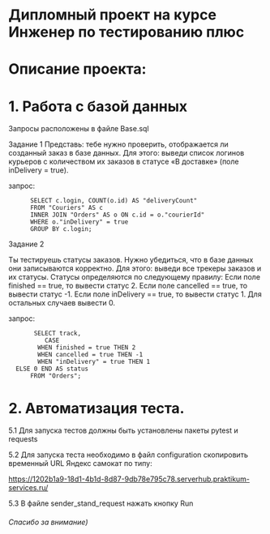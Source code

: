 
# Дипломный проект на курсе Инженер по тестированию плюс

# Описание проекта:

# 1. Работа с базой данных
Запросы расположены в файле Base.sql 

Задание 1
Представь: тебе нужно проверить, отображается ли созданный заказ в базе данных.
Для этого: выведи список логинов курьеров с количеством их заказов в статусе «В доставке» (поле inDelivery = true). 

запрос:

          SELECT c.login, COUNT(o.id) AS "deliveryCount" 
          FROM "Couriers" AS c 
          INNER JOIN "Orders" AS o ON c.id = o."courierId" 
          WHERE o."inDelivery" = true 
          GROUP BY c.login;


Задание 2

Ты тестируешь статусы заказов. Нужно убедиться, что в базе данных они записываются корректно.
Для этого: выведи все трекеры заказов и их статусы. 
Статусы определяются по следующему правилу:
Если поле finished == true, то вывести статус 2.
Если поле canсelled == true, то вывести статус -1.
Если поле inDelivery == true, то вывести статус 1.
Для остальных случаев вывести 0.

запрос:

           SELECT track, 
              CASE 
	        WHEN finished = true THEN 2 
	        WHEN cancelled = true THEN -1 
	        WHEN "inDelivery" = true THEN 1 
	  ELSE 0 END AS status 
          FROM "Orders";

# 2. Автоматизация теста.

5.1 Для запуска тестов должны быть установлены пакеты pytest и requests

5.2 Для запуска теста необходимо в файл configuration скопировить временный URL Яндекс самокат по типу: 

https://1202b1a9-18d1-4b1d-8d87-9db78e795c78.serverhub.praktikum-services.ru/

5.3 В файле sender_stand_request нажать кнопку Run 

###### Спасибо за внимание)
